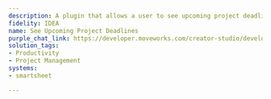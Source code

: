 ```yaml
---
description: A plugin that allows a user to see upcoming project deadlines.
fidelity: IDEA
name: See Upcoming Project Deadlines
purple_chat_link: https://developer.moveworks.com/creator-studio/developer-tools/purple-chat/?conversation=%7B%22startTimestamp%22%3A%2211%3A43%2BAM%22%2C%22messages%22%3A%5B%7B%22role%22%3A%22user%22%2C%22parts%22%3A%5B%7B%22richText%22%3A%22What+are+our+project+deadlines+for+next+week%3F%22%7D%5D%7D%2C%7B%22role%22%3A%22assistant%22%2C%22parts%22%3A%5B%7B%22reasoningSteps%22%3A%5B%7B%22status%22%3A%22success%22%2C%22richText%22%3A%22Retrieves+upcoming+project+deadlines+from+Smartsheet+for+the+next+week.%22%7D%5D%7D%2C%7B%22richText%22%3A%22Here+are+the+upcoming+deadlines+for+next+week%3A%22%7D%2C%7B%22richText%22%3A%22%3Cb%3EProject%3A+New+Product+Launch%3C%2Fb%3E%3Cbr%3E%3Cp%3EDue+Date%3A+Next+Monday%3Cbr%3ESummary%3A+Finalize+marketing+materials+and+launch+plan.%3C%2Fp%3E%22%7D%2C%7B%22richText%22%3A%22%3Cb%3EProject%3A+Website+Redesign%3C%2Fb%3E%3Cbr%3E%3Cp%3EDue+Date%3A+Next+Wednesday%3Cbr%3ESummary%3A+Complete+prototype+for+client+review.%3C%2Fp%3E%22%7D%2C%7B%22richText%22%3A%22%3Cb%3EProject%3A+Annual+Report%3C%2Fb%3E%3Cbr%3E%3Cp%3EDue+Date%3A+Next+Friday%3Cbr%3ESummary%3A+Submit+final+draft+of+the+annual+financial+report.%3C%2Fp%3E%22%7D%5D%7D%5D%7D
solution_tags:
- Productivity
- Project Management
systems:
- smartsheet

---
```

